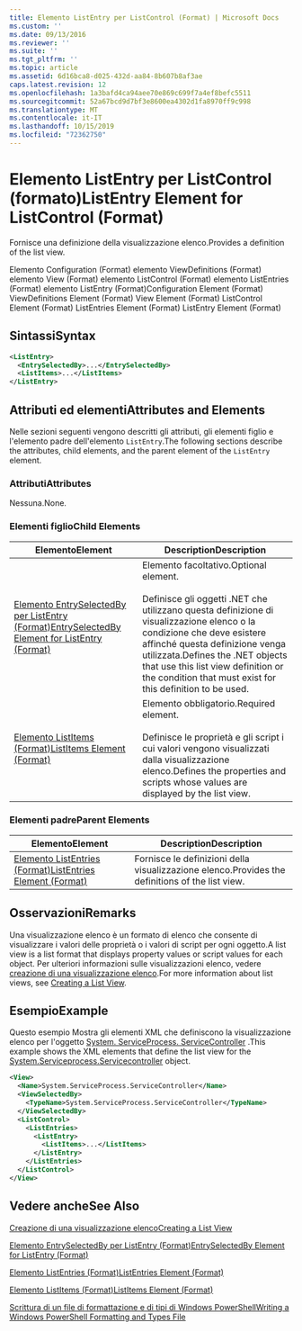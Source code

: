 ```yaml
---
title: Elemento ListEntry per ListControl (Format) | Microsoft Docs
ms.custom: ''
ms.date: 09/13/2016
ms.reviewer: ''
ms.suite: ''
ms.tgt_pltfrm: ''
ms.topic: article
ms.assetid: 6d16bca8-d025-432d-aa84-8b607b8af3ae
caps.latest.revision: 12
ms.openlocfilehash: 1a3bafd4ca94aee70e869c699f7a4ef8befc5511
ms.sourcegitcommit: 52a67bcd9d7bf3e8600ea4302d1fa8970ff9c998
ms.translationtype: MT
ms.contentlocale: it-IT
ms.lasthandoff: 10/15/2019
ms.locfileid: "72362750"
---
```

# <a name="listentry-element-for-listcontrol-format"></a><span data-ttu-id="de7df-102">Elemento ListEntry per ListControl (formato)</span><span class="sxs-lookup"><span data-stu-id="de7df-102">ListEntry Element for ListControl (Format)</span></span>

<span data-ttu-id="de7df-103">Fornisce una definizione della visualizzazione elenco.</span><span class="sxs-lookup"><span data-stu-id="de7df-103">Provides a definition of the list view.</span></span>

<span data-ttu-id="de7df-104">Elemento Configuration (Format) elemento ViewDefinitions (Format) elemento View (Format) elemento ListControl (Format) elemento ListEntries (Format) elemento ListEntry (Format)</span><span class="sxs-lookup"><span data-stu-id="de7df-104">Configuration Element (Format) ViewDefinitions Element (Format) View Element (Format) ListControl Element (Format) ListEntries Element (Format) ListEntry Element (Format)</span></span>

## <a name="syntax"></a><span data-ttu-id="de7df-105">Sintassi</span><span class="sxs-lookup"><span data-stu-id="de7df-105">Syntax</span></span>

```xml
<ListEntry>
  <EntrySelectedBy>...</EntrySelectedBy>
  <ListItems>...</ListItems>
</ListEntry>
```

## <a name="attributes-and-elements"></a><span data-ttu-id="de7df-106">Attributi ed elementi</span><span class="sxs-lookup"><span data-stu-id="de7df-106">Attributes and Elements</span></span>

<span data-ttu-id="de7df-107">Nelle sezioni seguenti vengono descritti gli attributi, gli elementi figlio e l'elemento padre dell'elemento `ListEntry`.</span><span class="sxs-lookup"><span data-stu-id="de7df-107">The following sections describe the attributes, child elements, and the parent element of the `ListEntry` element.</span></span>

### <a name="attributes"></a><span data-ttu-id="de7df-108">Attributi</span><span class="sxs-lookup"><span data-stu-id="de7df-108">Attributes</span></span>

<span data-ttu-id="de7df-109">Nessuna.</span><span class="sxs-lookup"><span data-stu-id="de7df-109">None.</span></span>

### <a name="child-elements"></a><span data-ttu-id="de7df-110">Elementi figlio</span><span class="sxs-lookup"><span data-stu-id="de7df-110">Child Elements</span></span>

|<span data-ttu-id="de7df-111">Elemento</span><span class="sxs-lookup"><span data-stu-id="de7df-111">Element</span></span>|<span data-ttu-id="de7df-112">Description</span><span class="sxs-lookup"><span data-stu-id="de7df-112">Description</span></span>|
|-------------|-----------------|
|[<span data-ttu-id="de7df-113">Elemento EntrySelectedBy per ListEntry (Format)</span><span class="sxs-lookup"><span data-stu-id="de7df-113">EntrySelectedBy Element for ListEntry (Format)</span></span>](./entryselectedby-element-for-listentry-for-listcontrol-format.md)|<span data-ttu-id="de7df-114">Elemento facoltativo.</span><span class="sxs-lookup"><span data-stu-id="de7df-114">Optional element.</span></span><br /><br /> <span data-ttu-id="de7df-115">Definisce gli oggetti .NET che utilizzano questa definizione di visualizzazione elenco o la condizione che deve esistere affinché questa definizione venga utilizzata.</span><span class="sxs-lookup"><span data-stu-id="de7df-115">Defines the .NET objects that use this list view definition or the condition that must exist for this definition to be used.</span></span>|
|[<span data-ttu-id="de7df-116">Elemento ListItems (Format)</span><span class="sxs-lookup"><span data-stu-id="de7df-116">ListItems Element (Format)</span></span>](./listitems-element-for-listentry-for-listcontrol-format.md)|<span data-ttu-id="de7df-117">Elemento obbligatorio.</span><span class="sxs-lookup"><span data-stu-id="de7df-117">Required element.</span></span><br /><br /> <span data-ttu-id="de7df-118">Definisce le proprietà e gli script i cui valori vengono visualizzati dalla visualizzazione elenco.</span><span class="sxs-lookup"><span data-stu-id="de7df-118">Defines the properties and scripts whose values are displayed by the list view.</span></span>|

### <a name="parent-elements"></a><span data-ttu-id="de7df-119">Elementi padre</span><span class="sxs-lookup"><span data-stu-id="de7df-119">Parent Elements</span></span>

|<span data-ttu-id="de7df-120">Elemento</span><span class="sxs-lookup"><span data-stu-id="de7df-120">Element</span></span>|<span data-ttu-id="de7df-121">Description</span><span class="sxs-lookup"><span data-stu-id="de7df-121">Description</span></span>|
|-------------|-----------------|
|[<span data-ttu-id="de7df-122">Elemento ListEntries (Format)</span><span class="sxs-lookup"><span data-stu-id="de7df-122">ListEntries Element (Format)</span></span>](./listentries-element-for-listcontrol-format.md)|<span data-ttu-id="de7df-123">Fornisce le definizioni della visualizzazione elenco.</span><span class="sxs-lookup"><span data-stu-id="de7df-123">Provides the definitions of the list view.</span></span>|

## <a name="remarks"></a><span data-ttu-id="de7df-124">Osservazioni</span><span class="sxs-lookup"><span data-stu-id="de7df-124">Remarks</span></span>

<span data-ttu-id="de7df-125">Una visualizzazione elenco è un formato di elenco che consente di visualizzare i valori delle proprietà o i valori di script per ogni oggetto.</span><span class="sxs-lookup"><span data-stu-id="de7df-125">A list view is a list format that displays property values or script values for each object.</span></span> <span data-ttu-id="de7df-126">Per ulteriori informazioni sulle visualizzazioni elenco, vedere [creazione di una visualizzazione elenco](./creating-a-list-view.md).</span><span class="sxs-lookup"><span data-stu-id="de7df-126">For more information about list views, see [Creating a List View](./creating-a-list-view.md).</span></span>

## <a name="example"></a><span data-ttu-id="de7df-127">Esempio</span><span class="sxs-lookup"><span data-stu-id="de7df-127">Example</span></span>

<span data-ttu-id="de7df-128">Questo esempio Mostra gli elementi XML che definiscono la visualizzazione elenco per l'oggetto [System. ServiceProcess. ServiceController](/dotnet/api/System.ServiceProcess.ServiceController) .</span><span class="sxs-lookup"><span data-stu-id="de7df-128">This example shows the XML elements that define the list view for the [System.Serviceprocess.Servicecontroller](/dotnet/api/System.ServiceProcess.ServiceController) object.</span></span>

```xml
<View>
  <Name>System.ServiceProcess.ServiceController</Name>
  <ViewSelectedBy>
    <TypeName>System.ServiceProcess.ServiceController</TypeName>
  </ViewSelectedBy>
  <ListControl>
    <ListEntries>
      <ListEntry>
        <ListItems>...</ListItems>
      </ListEntry>
    </ListEntries>
  </ListControl>
</View>
```

## <a name="see-also"></a><span data-ttu-id="de7df-129">Vedere anche</span><span class="sxs-lookup"><span data-stu-id="de7df-129">See Also</span></span>

[<span data-ttu-id="de7df-130">Creazione di una visualizzazione elenco</span><span class="sxs-lookup"><span data-stu-id="de7df-130">Creating a List View</span></span>](./creating-a-list-view.md)

[<span data-ttu-id="de7df-131">Elemento EntrySelectedBy per ListEntry (Format)</span><span class="sxs-lookup"><span data-stu-id="de7df-131">EntrySelectedBy Element for ListEntry (Format)</span></span>](./entryselectedby-element-for-listentry-for-listcontrol-format.md)

[<span data-ttu-id="de7df-132">Elemento ListEntries (Format)</span><span class="sxs-lookup"><span data-stu-id="de7df-132">ListEntries Element (Format)</span></span>](./listentries-element-for-listcontrol-format.md)

[<span data-ttu-id="de7df-133">Elemento ListItems (Format)</span><span class="sxs-lookup"><span data-stu-id="de7df-133">ListItems Element (Format)</span></span>](./listitems-element-for-listentry-for-listcontrol-format.md)

[<span data-ttu-id="de7df-134">Scrittura di un file di formattazione e di tipi di Windows PowerShell</span><span class="sxs-lookup"><span data-stu-id="de7df-134">Writing a Windows PowerShell Formatting and Types File</span></span>](./writing-a-powershell-formatting-file.md)
